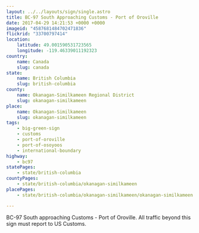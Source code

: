```yaml
---
layout: ../../layouts/sign/single.astro
title: BC-97 South Approaching Customs - Port of Oroville
date: 2017-04-29 14:21:53 +0000 +0000
imageid: "4587681484702471836"
flickrid: "33700797414"
location:
    latitude: 49.001590531723565
    longitude: -119.46339011192323
country:
    name: Canada
    slug: canada
state:
    name: British Columbia
    slug: british-columbia
county:
    name: Okanagan-Similkameen Regional District
    slug: okanagan-similkameen
place:
    name: Okanagan-Similkameen
    slug: okanagan-similkameen
tags:
    - big-green-sign
    - customs
    - port-of-oroville
    - port-of-osoyoos
    - international-boundary
highway:
    - bc97
statePages:
    - state/british-columbia
countyPages:
    - state/british-columbia/okanagan-similkameen
placePages:
    - state/british-columbia/okanagan-similkameen/okanagan-similkameen

---
```

BC-97 South approaching Customs - Port of Oroville.  All traffic beyond this sign must report to US Customs.